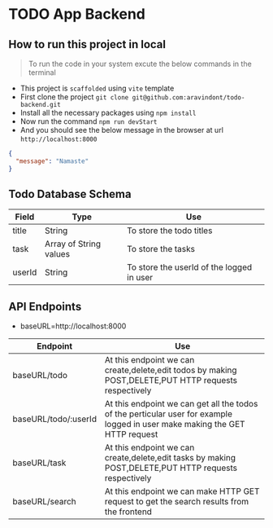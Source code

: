 # TODO App Backend

## How to run this project in local

> To run the code in your system excute the below commands in the terminal

- This project is `scaffolded` using `vite` template
- First clone the project `git clone git@github.com:aravindont/todo-backend.git`
- Install all the necessary packages using `npm install`
- Now run the command `npm run devStart`
- And you should see the below message in the browser at url `http://localhost:8000`

```json
{
  "message": "Namaste"
}
```

## Todo Database Schema

| Field  | Type                   | Use                                       |
| ------ | ---------------------- | ----------------------------------------- |
| title  | String                 | To store the todo titles                  |
| task   | Array of String values | To store the tasks                        |
| userId | String                 | To store the userId of the logged in user |

## API Endpoints

- baseURL=http://localhost:8000

| Endpoint             | Use                                                                                                                          |
| -------------------- | ---------------------------------------------------------------------------------------------------------------------------- |
| baseURL/todo         | At this endpoint we can create,delete,edit todos by making POST,DELETE,PUT HTTP requests respectively                        |
| baseURL/todo/:userId | At this endpoint we can get all the todos of the perticular user for example logged in user make making the GET HTTP request |
| baseURL/task         | At this endpoint we can create,delete,edit tasks by making POST,DELETE,PUT HTTP requests respectively                        |
| baseURL/search       | At this endpoint we can make HTTP GET request to get the search results from the frontend                                    |
